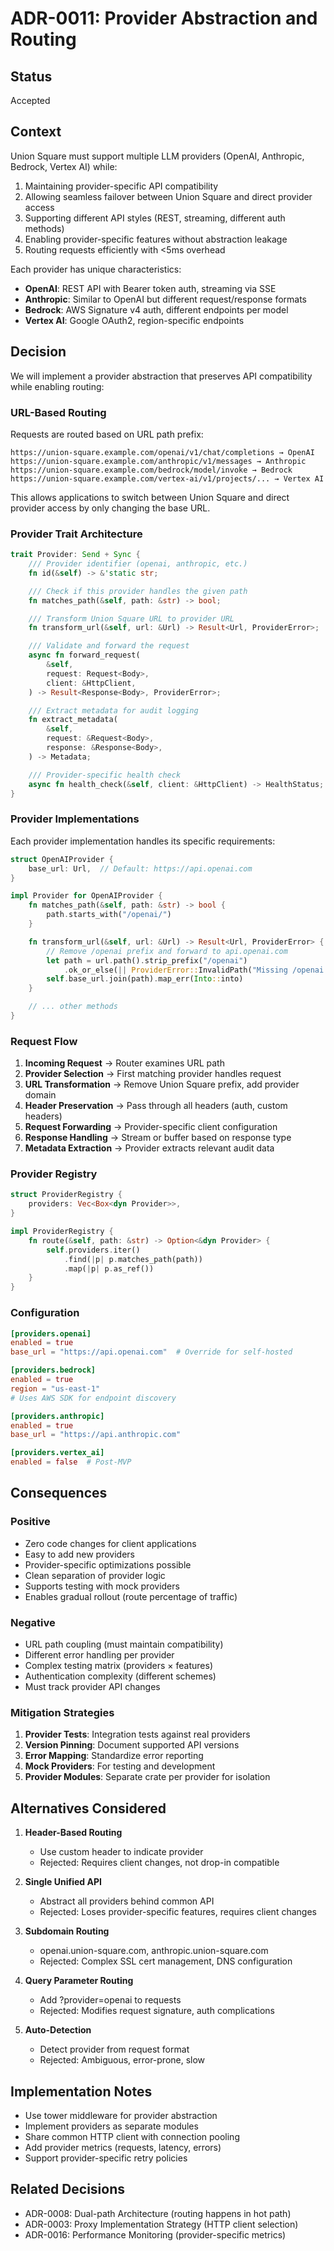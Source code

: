 # ADR-0011: Provider Abstraction and Routing

## Status

Accepted

## Context

Union Square must support multiple LLM providers (OpenAI, Anthropic, Bedrock, Vertex AI) while:

1. Maintaining provider-specific API compatibility
2. Allowing seamless failover between Union Square and direct provider access
3. Supporting different API styles (REST, streaming, different auth methods)
4. Enabling provider-specific features without abstraction leakage
5. Routing requests efficiently with <5ms overhead

Each provider has unique characteristics:
- **OpenAI**: REST API with Bearer token auth, streaming via SSE
- **Anthropic**: Similar to OpenAI but different request/response formats
- **Bedrock**: AWS Signature v4 auth, different endpoints per model
- **Vertex AI**: Google OAuth2, region-specific endpoints

## Decision

We will implement a provider abstraction that preserves API compatibility while enabling routing:

### URL-Based Routing

Requests are routed based on URL path prefix:
```
https://union-square.example.com/openai/v1/chat/completions → OpenAI
https://union-square.example.com/anthropic/v1/messages → Anthropic
https://union-square.example.com/bedrock/model/invoke → Bedrock
https://union-square.example.com/vertex-ai/v1/projects/... → Vertex AI
```

This allows applications to switch between Union Square and direct provider access by only changing the base URL.

### Provider Trait Architecture

```rust
trait Provider: Send + Sync {
    /// Provider identifier (openai, anthropic, etc.)
    fn id(&self) -> &'static str;

    /// Check if this provider handles the given path
    fn matches_path(&self, path: &str) -> bool;

    /// Transform Union Square URL to provider URL
    fn transform_url(&self, url: &Url) -> Result<Url, ProviderError>;

    /// Validate and forward the request
    async fn forward_request(
        &self,
        request: Request<Body>,
        client: &HttpClient,
    ) -> Result<Response<Body>, ProviderError>;

    /// Extract metadata for audit logging
    fn extract_metadata(
        &self,
        request: &Request<Body>,
        response: &Response<Body>,
    ) -> Metadata;

    /// Provider-specific health check
    async fn health_check(&self, client: &HttpClient) -> HealthStatus;
}
```

### Provider Implementations

Each provider implementation handles its specific requirements:

```rust
struct OpenAIProvider {
    base_url: Url,  // Default: https://api.openai.com
}

impl Provider for OpenAIProvider {
    fn matches_path(&self, path: &str) -> bool {
        path.starts_with("/openai/")
    }

    fn transform_url(&self, url: &Url) -> Result<Url, ProviderError> {
        // Remove /openai prefix and forward to api.openai.com
        let path = url.path().strip_prefix("/openai")
            .ok_or_else(|| ProviderError::InvalidPath("Missing /openai prefix".to_string()))?;
        self.base_url.join(path).map_err(Into::into)
    }

    // ... other methods
}
```

### Request Flow

1. **Incoming Request** → Router examines URL path
2. **Provider Selection** → First matching provider handles request
3. **URL Transformation** → Remove Union Square prefix, add provider domain
4. **Header Preservation** → Pass through all headers (auth, custom headers)
5. **Request Forwarding** → Provider-specific client configuration
6. **Response Handling** → Stream or buffer based on response type
7. **Metadata Extraction** → Provider extracts relevant audit data

### Provider Registry

```rust
struct ProviderRegistry {
    providers: Vec<Box<dyn Provider>>,
}

impl ProviderRegistry {
    fn route(&self, path: &str) -> Option<&dyn Provider> {
        self.providers.iter()
            .find(|p| p.matches_path(path))
            .map(|p| p.as_ref())
    }
}
```

### Configuration

```toml
[providers.openai]
enabled = true
base_url = "https://api.openai.com"  # Override for self-hosted

[providers.bedrock]
enabled = true
region = "us-east-1"
# Uses AWS SDK for endpoint discovery

[providers.anthropic]
enabled = true
base_url = "https://api.anthropic.com"

[providers.vertex_ai]
enabled = false  # Post-MVP
```

## Consequences

### Positive

- Zero code changes for client applications
- Easy to add new providers
- Provider-specific optimizations possible
- Clean separation of provider logic
- Supports testing with mock providers
- Enables gradual rollout (route percentage of traffic)

### Negative

- URL path coupling (must maintain compatibility)
- Different error handling per provider
- Complex testing matrix (providers × features)
- Authentication complexity (different schemes)
- Must track provider API changes

### Mitigation Strategies

1. **Provider Tests**: Integration tests against real providers
2. **Version Pinning**: Document supported API versions
3. **Error Mapping**: Standardize error reporting
4. **Mock Providers**: For testing and development
5. **Provider Modules**: Separate crate per provider for isolation

## Alternatives Considered

1. **Header-Based Routing**
   - Use custom header to indicate provider
   - Rejected: Requires client changes, not drop-in compatible

2. **Single Unified API**
   - Abstract all providers behind common API
   - Rejected: Loses provider-specific features, requires client changes

3. **Subdomain Routing**
   - openai.union-square.com, anthropic.union-square.com
   - Rejected: Complex SSL cert management, DNS configuration

4. **Query Parameter Routing**
   - Add ?provider=openai to requests
   - Rejected: Modifies request signature, auth complications

5. **Auto-Detection**
   - Detect provider from request format
   - Rejected: Ambiguous, error-prone, slow

## Implementation Notes

- Use tower middleware for provider abstraction
- Implement providers as separate modules
- Share common HTTP client with connection pooling
- Add provider metrics (requests, latency, errors)
- Support provider-specific retry policies

## Related Decisions

- ADR-0008: Dual-path Architecture (routing happens in hot path)
- ADR-0003: Proxy Implementation Strategy (HTTP client selection)
- ADR-0016: Performance Monitoring (provider-specific metrics)
